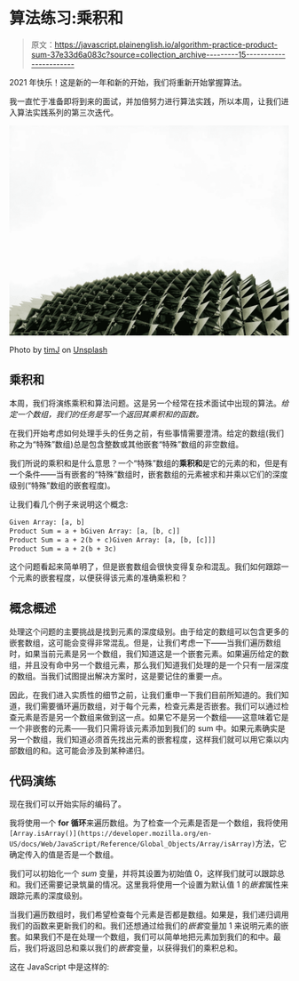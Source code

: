 # 算法练习:乘积和

> 原文：<https://javascript.plainenglish.io/algorithm-practice-product-sum-37e33d6a083c?source=collection_archive---------15----------------------->

2021 年快乐！这是新的一年和新的开始，我们将重新开始掌握算法。

我一直忙于准备即将到来的面试，并加倍努力进行算法实践，所以本周，让我们进入算法实践系列的第三次迭代。

![](img/fa204678d6886db2f45664a8f5d9ea68.png)

Photo by [timJ](https://unsplash.com/@the_roaming_platypus?utm_source=unsplash&utm_medium=referral&utm_content=creditCopyText) on [Unsplash](https://unsplash.com/?utm_source=unsplash&utm_medium=referral&utm_content=creditCopyText)

## **乘积和**

本周，我们将演练乘积和算法问题。这是另一个经常在技术面试中出现的算法。*给定一个数组，我们的任务是写一个返回其乘积和的函数。*

在我们开始考虑如何处理手头的任务之前，有些事情需要澄清。给定的数组(我们称之为“特殊”数组)总是包含整数或其他嵌套“特殊”数组的非空数组。

我们所说的乘积和是什么意思？一个“特殊”数组的**乘积和**是它的元素的和，但是有一个条件——当有嵌套的“特殊”数组时，嵌套数组的元素被求和并乘以它们的深度级别(“特殊”数组的嵌套程度)。

让我们看几个例子来说明这个概念:

```
Given Array: [a, b]
Product Sum = a + bGiven Array: [a, [b, c]]
Product Sum = a + 2(b + c)Given Array: [a, [b, [c]]]
Product Sum = a + 2(b + 3c)
```

这个问题看起来简单明了，但是嵌套数组会很快变得复杂和混乱。我们如何跟踪一个元素的嵌套程度，以便获得该元素的准确乘积和？

## **概念概述**

处理这个问题的主要挑战是找到元素的深度级别。由于给定的数组可以包含更多的嵌套数组，这可能会变得非常混乱。但是，让我们考虑一下——当我们遍历数组时，如果当前元素是另一个数组，我们知道这是一个嵌套元素。如果遍历给定的数组，并且没有命中另一个数组元素，那么我们知道我们处理的是一个只有一层深度的数组。当我们试图提出解决方案时，这是要记住的重要一点。

因此，在我们进入实质性的细节之前，让我们重申一下我们目前所知道的。我们知道，我们需要循环遍历数组，对于每个元素，检查元素是否嵌套。我们可以通过检查元素是否是另一个数组来做到这一点。如果它不是另一个数组——这意味着它是一个非嵌套的元素——我们只需将该元素添加到我们的 sum 中。如果元素确实是另一个数组，我们知道必须首先找出元素的嵌套程度，这样我们就可以用它乘以内部数组的和。这可能会涉及到某种递归。

## **代码演练**

现在我们可以开始实际的编码了。

我将使用一个 **for 循环**来遍历数组。为了检查一个元素是否是一个数组，我将使用`[Array.isArray()](https://developer.mozilla.org/en-US/docs/Web/JavaScript/Reference/Global_Objects/Array/isArray)`方法，它确定传入的值是否是一个数组。

我们可以初始化一个 *sum* 变量，并将其设置为初始值 0，这样我们就可以跟踪总和。我们还需要记录筑巢的情况。这里我将使用一个设置为默认值 1 的*嵌套*属性来跟踪元素的深度级别。

当我们遍历数组时，我们希望检查每个元素是否都是数组。如果是，我们递归调用我们的函数来更新我们的和。我们还想通过给我们的*嵌套*变量加 1 来说明元素的嵌套。如果我们不是在处理一个数组，我们可以简单地把元素加到我们的和中。最后，我们将返回总和乘以我们的*嵌套*变量，以获得我们的乘积总和。

这在 JavaScript 中是这样的: